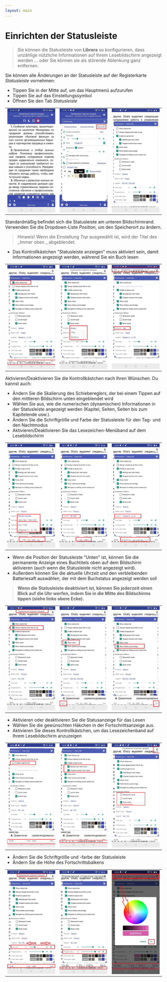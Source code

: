 ```yaml
---
layout: main
---
```


# Einrichten der Statusleiste

> Sie können die Statusleiste von **Librera** so konfigurieren, dass unzählige nützliche Informationen auf Ihrem Lesebildschirm angezeigt werden ... oder Sie können sie als störende Ablenkung ganz entfernen.

Sie können alle Änderungen an der Statusleiste auf der Registerkarte _Statusleiste_ vornehmen:
* Tippen Sie in der Mitte auf, um das Hauptmenü aufzurufen
* Tippen Sie auf das Einstellungssymbol
* Öffnen Sie den Tab _Statusleiste_

||||
|-|-|-|
|![](1.jpg)|![](2.jpg)|![](3.jpg)|

Standardmäßig befindet sich die Statusleiste am unteren Bildschirmrand. Verwenden Sie die Dropdown-Liste _Position_, um den Speicherort zu ändern.
> Hinweis! Wenn die Einstellung _Top_ ausgewählt ist, wird der Titel des _Immer oben _ abgeblendet.
* Das Kontrollkästchen &quot;Statusleiste anzeigen&quot; muss aktiviert sein, damit Informationen angezeigt werden, während Sie ein Buch lesen

||||
|-|-|-|
|![](20.jpg)|![](22.jpg)|![](21.jpg)|

Aktivieren/Deaktivieren Sie die Kontrollkästchen nach Ihren Wünschen. Du kannst auch:
* Ändern Sie die Skalierung des Schiebereglers, der bei einem Tippen auf den mittleren Bildschirm unten eingeblendet wird
* Wählen Sie aus, wie die numerischen (dynamischen) Informationen in der Statusleiste angezeigt werden (Kapitel, Seiten, Seiten bis zum Kapitelende usw.).
* Ändern Sie die Schriftgröße und Farbe der Statusleiste für den Tag- und den Nachtmodus
* Aktivieren/Deaktivieren Sie das Lesezeichen-Menüband auf dem Lesebildschirm

||||
|-|-|-|
|![](30.jpg)|![](31.jpg)|![](32.jpg)|

* Wenn die Position der Statusleiste &quot;Unten&quot; ist, können Sie die permanente Anzeige eines Buchtitels oben auf dem Bildschirm aktivieren (auch wenn die Statusleiste nicht angezeigt wird).
* Außerdem können Sie die aktuelle Uhrzeit und den verbleibenden Batteriesaft auswählen, der mit dem Buchstatus angezeigt werden soll
> **Wenn die Statusleiste deaktiviert ist, können Sie jederzeit einen Blick auf die Uhr werfen, indem Sie in die Mitte des Bildschirms tippen (siehe linke obere Ecke).**
 
||||
|-|-|-|
|![](40.jpg)|![](41.jpg)|![](42.jpg)|

* Aktivieren oder deaktivieren Sie die Statusanzeige für das Lesen
* Wählen Sie die gewünschten Häkchen in der Fortschrittsanzeige aus.
* Aktivieren Sie dieses Kontrollkästchen, um das Lesezeichenband auf Ihrem Lesebildschirm anzuzeigen

||||
|-|-|-|
|![](50.jpg)|![](51.jpg)|![](52.jpg)|

* Ändern Sie die Schriftgröße und -farbe der Statusleiste
* Ändern Sie die Höhe des Fortschrittsbalkens

||||
|-|-|-|
|![](60.jpg)|![](61.jpg)|![](622.jpg)|
